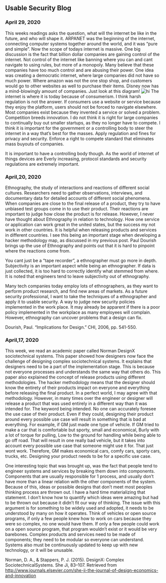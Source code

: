 ## Usable Security Blog
### April 29, 2020
This weeks readings asks the question, what will the internet be like in the future, and who will shape it. ARPANET was the beginning of the internet, connecting computer systems together around the world, and it was “pure and simple”. Now the scope of todays internet is massive. One big discussion is the fact that billion dollar companies are gaining control of the internet. Not control of the internet like banning where you can and cant navigate to using rules, but more of a monopoly. Many believe that these companies have too much control and are abusing their power. One idea was creating a democratic internet, where large companies did not have so much power. Where amazon was not the one stop shop, and customers would go to other websites as well to purchase their items. Disney now has a mind-blowingly amount of companies. Just look at this diagram!
<img src="https://storage.googleapis.com/titlemax-media/1c8ace8f-every-company-disney-owns-13_pageversion-lg.jpg" alt="hi" class="inline"/>
The internet is where it is today because of consumerism. I think harsh regulation is not the answer. If consumers use a website or service because they enjoy the platform, users should not be forced to navigate elsewhere. Most companies exist because they invented a service or solved a problem. Competition breeds innovation. I do not think it is right for large companies to continually buy out smaller startups, as they no longer have to compete. I think it is important for the government or a controlling body to steer the internet in a way that’s best for the masses. Apply regulation and fines for privacy and security. Enforce a right to compete standard that eliminates mass buyouts of companies. 

It is important to have a controlling body though. As the world of internet of things devices are Everly increasing, protocol standards and security regulations are extremely important. 

### April,20, 2020
Ethnography, the study of interactions and reactions of different social cultures. Researchers need to gather observations, interviews, and documentary data for detailed accounts of different social phenomena. When companies are close to the final release of a product, they try to have unbiased test groups come in to use their product. Their reactions are important to judge how close the product is for release. However, I never have thought about Ethnography in relation to technology. How one service or application can work great in the united states, but the success my not work in other countries. It is helpful when releasing products and services in different countries. I see this being an important stage when developing a hacker methodology map, as discussed in my previous post. Paul Dourish brings up the use of Ethnography and points out that it is hard to pinpoint where the reactions come from. 

You cant just be a “tape recorder”, a ethnographer must go more in depth. Subjectivity is an important aspect while being an ethnographer. If data is just collected, it is too hard to correctly identify what stemmed from where. It is noted that engineers tend to leave subjectivity out of ethnography.  

Many tech companies today employ lots of ethnographers, as they want to perform product research, and find new areas of markets. As a future security professional, I want to take the techniques of a ethnographer and apply it to usable security. A way to judge new security policies implemented in the work place. It may already be apparent if there is a poor policy implemented in the workplace as many employees will complain. However, ethnography can uncover problems that a design can fix.

Dourish, Paul. “Implications for Design.” CHI, 2006, pp. 541-550.

### April,17, 2020
This week, we read an academic paper called Norman DesignX sociotechnical systems. This paper showed how designers now face the challenge of designing complex sociotechnical systems. It explains that designers need to be a part of the implementation stage. This is because not everyone processes and understands the same way that others do. This paper also explained the concept of release products using different methodologies. The hacker methodology means that the designer should know the entirety of their products impact on everyone and everything before releasing the final product. In a perfect world, I may agree with that methodology. However, in many times over the engineer or designer will release a product that was used entirely in a different way than it was intended for. The keyword being intended. No one can accurately foresee the use case of their product. Even if they could, designing their product around every possible use case will result in something that is bad at everything. For example, if GM just made one type of vehicle. If GM tried to make a car that is comfortable but sporty, small and economical, Burly with a lot of torque for pulling, Low to the ground for handling while being able to go off road. That will result in one really bad vehicle, but it takes into account every possible use case that someone might use it for. That just wont work. Therefore, GM makes economical cars, comfy cars, sporty cars, trucks, etc. Designing your product needs to be for a specific use case. 

One interesting topic that was brought up, was the fact that people tend to engineer systems and services by breaking them down into components. Components that are usually responsible for 1 process, and usually don’t have more than a linear relation with the other components of the system. Because of this, ideas or possible designs that don’t meet most peoples thinking process are thrown out. I have a hard time materializing that statement. I don’t know how to quantify which ideas were amazing but had to be thrown out because it didn’t fit our way of thinking. The issue with this argument is for something to be widely used and adopted, it needs to be understood by many on how it operates. Think of vehicles or open source programs, if only a few people knew how to work on cars because they were so complex, no one would have them. If only a few people could work on a open source program, that program wouldn’t exist or it would be very barebones. Complex products and services need to be made of components; they need to be modular so everyone can understand. Systems also must be continuously updated to keep up with new technology, or it will be unusable. 

Norman, D. A., & Stappers, P. J. (2015). DesignX: Complex SociotechnicalSystems. She Ji, 83–107. Retrieved from http://www.journals.elsevier.com/she-ji-the-journal-of-design-economics-and-innovation

